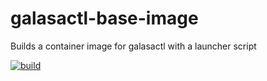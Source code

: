 # galasactl-base-image
Builds a container image for galasactl with a launcher script

[![build](https://github.com/techcobweb/galasactl-image/actions/workflows/build.yaml/badge.svg)](https://github.com/techcobweb/galasactl-image/actions/workflows/build.yaml)